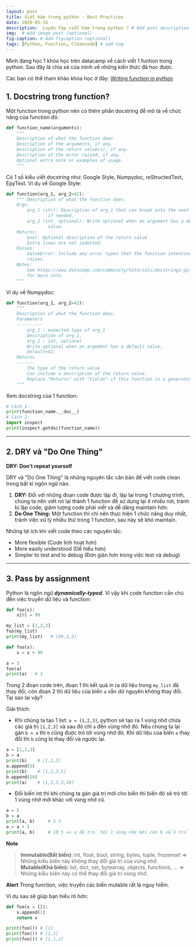 ```yaml
---
layout: post
title: Viết hàm trong python - Best Practices 
date: 2020-05-16
description:  Luyện tập viết hàm trong python ? # Add post description (optional)
img:  # Add image post (optional)
fig-caption: # Add figcaption (optional)
tags: [Python, Function, Cleancode] # add tag
---
```

Mình đang học 1 khóa học trên datacamp về cách viết 1 funtion trong python. Sau đây là chia sẻ của mình về những kiến thức đã học được.

Các bạn có thể tham khảo khóa học ở đây: [Writing function in python](https://campus.datacamp.com/courses/writing-functions-in-python) 

## 1. Docstring trong function?

Một function trong python nên có thêm phần docstring để mô tả về chức năng của function đó:

```python
def function_name(arguments):
    """
    Description of what the function does
    Description of the arguments, if any.
    Description of the return value(s), if any.
    Description of the error raised, if any.
    Optional extra note or examples of usage.
    """
```

Có 1 số kiểu viết docstring như: Google Style, Numpydoc, reStructedText, EpyText.
Ví dụ về Google Style:

```python
def function(arg_1, arg_2=42):
    """ Description of what the function does.
    Args:
        arg_1 (str): Description of arg_1 that can break onto the next line
                if needed.
        arg_2 (int, optional): Write optional when an argument has a default
                value.
    Returns:
        bool: Optional description of the return value
        Extra lines are not indented.
    Raises:
        ValueError: Include any error types that the function intentionally
        raises.
    Notes:
        See https://www.datacamp.com/community/tutorials/docstrings-python
        for more info.
    """
```

Ví dụ về Numpydoc:

```python
def function(arg_1, arg_2=42):
    """
    Description of what the function does.
    Parameters
    ----------
        arg_1 : expected type of arg_1
        Description of arg_1.
        arg_2 : int, optional
        Write optional when an argument has a default value.
        Default=42.
    Returns
    -------
        The type of the return value
        Can include a description of the return value.
        Replace "Returns" with "Yields" if this function is a generator.
    """
```
Xem docstring của 1 function:

```python
# Cách 1:
print(function_name.__doc__)
# Cách 2:
import inspect
print(inspect.getdoc(function_name))
```

---

## 2. DRY và "Do One Thing"

<b> DRY: Don't repeat yourself </b>

DRY và "Do One Thing" là những nguyên tắc căn bản để viết code clean trong bất kì ngôn ngữ nào.

1. <b>DRY:</b> Đối với những đoạn code được lặp đi, lặp lại trong 1 chương trình, chúng ta nên viết nó lại thành 1 function để sử dụng lại ở nhiều nơi, tránh bị lặp code, giảm lượng code phải viết và dễ dàng maintain hơn.
2. <b>Do One Thing:</b> Một function thì chỉ nên thực hiện 1 chức năng duy nhất, tránh việc xử lý nhiều thứ trong 1 function, sau này sẽ khó maintain.

Những lợi ích khi viết code theo các nguyên tắc:

- More flexible (Code linh hoạt hơn)
- More easily understood (Dễ hiểu hơn)
- Simpler to test and to debug (Đơn giản hơn trong việc test và debug)

---

## 3. Pass by assignment

Python là ngôn ngữ <i><b>dynamically-typed</b></i>. Vì vậy khi code function cần chú đến việc truyền dữ liệu và function:

```python
def foo(x):
    x[0] = 99

my_list = [1,2,3]
foo(my_list)
print(my_list)   # [99,2,3]
```

```python
def foo(x):
    x = x + 99

a = 3
foo(a)
print(a)   # 3
```

Trong 2 đoạn code trên, đoạn 1 thì kết quả in ra dữ liệu trong `my_list` đã thay đổi, còn đoạn 2 thì dữ liệu của biến `a` vẫn dữ nguyên không thay đổi. Tại sao lại vậy?

Giải thích: 

- Khi chúng ta tạo 1 list: `a = [1,2,3]`, python sẽ tạo ra 1 vùng nhớ chứa các giá trị `[1,2,3]` và sau đó chỉ `a` đến vùng nhớ đó. Nếu chúng ta lại gán `b = a` thì `b` cũng được trỏ tới vùng nhớ đó. Khi dữ liệu của biến `a` thay đổi thì `b` cũng bị thay đổi và ngược lại. 

```python
a = [1,2,3]
b = a
print(b)    # [1,2,3]
a.append(5)
print(b)    # [1,2,3,5]
b.append(10)
print(a)    # [1,2,3,5,10]
```

- Đối biến int thì khi chúng ta gán giá trị mới cho biến thì biến đó sẽ trỏ tới 1 vùng nhớ mới khác với vùng nhớ cũ.

```python
a = 5
b = a
print(a, b)     # 5 5
a = a + 5
print(a, b)     # 10 5 => a đã trỏ tới 1 vùng nhớ mới còn b vẫn trỏ tới vùng nhớ cũ
```

**Note**

> <b>Immutable(Bất biến): </b> int, float, bool, string, bytes, tuple, frozenset => Những kiểu biến này không thay đổi giá trị của vùng nhớ.<br><b>Mutable(Khả biến): </b> list, dict, set, bytearray, objects, functions, ... => Những kiểu biến này có thể thay đổi giá trị vùng nhớ.

**Alert**
Trong function, việc truyền các biến mutable rất là nguy hiểm. 

Ví dụ sau sẽ giúp bạn hiểu rõ hơn:

```python
def foo(x = []):
    x.append(1)
    return x

print(foo()) # [1]
print(foo()) # [1,1]
print(foo()) # [1,1,1]
```
